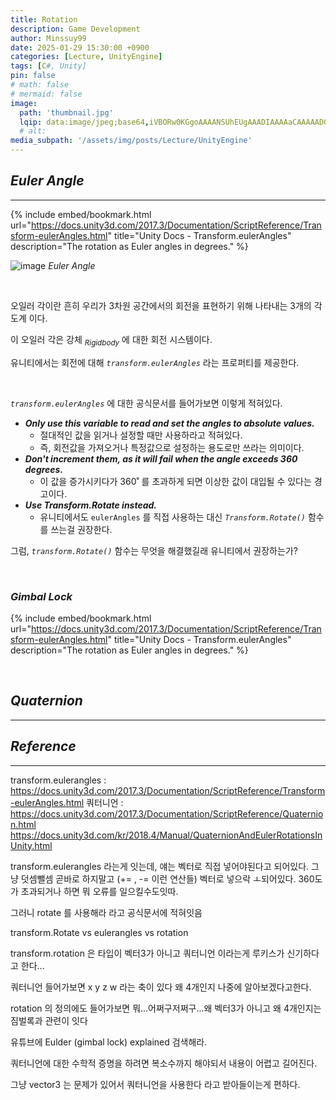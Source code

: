 ```yaml
---
title: Rotation
description: Game Development
author: Minssuy99
date: 2025-01-29 15:30:00 +0900
categories: [Lecture, UnityEngine]
tags: [C#, Unity]
pin: false
# math: false
# mermaid: false
image:
  path: 'thumbnail.jpg'
  lqip: data:image/jpeg;base64,iVBORw0KGgoAAAANSUhEUgAAADIAAAAaCAAAAADQq1A2AAAAAXNSR0IArs4c6QAAAARnQU1BAACxjwv8YQUAAAAJcEhZcwAACxMAAAsTAQCanBgAAADFSURBVDjLY2AYBUMB8JKqweq/0X99UjTwnf3/lOH9/0McxGtZ/f89kPz5fwaD+xmGQ/5AdmvITjm8Wub9//9/LhD3MAS+ZbiXcen/9OSK/0cOC+7WKLXAoWXRd4a1/xcy/O9nCH7CcDnrP8P/lqxrkjXd/xk6bHBo2bGSQeo/B8O+JQxq/wP+2wO1dBXcL2b4vxi3wzgazpr+17pWzM7A4LLMi6GSodrCUK+S878pHs+k/QeBGFTB+Er8gTbzf99och6iAADgXk8NioFvJgAAAABJRU5ErkJggg==
  # alt:
media_subpath: '/assets/img/posts/Lecture/UnityEngine'
---
```

<!---------------------------------------Header-------------------------------------->
## _**Euler Angle**_
--- 

{% include embed/bookmark.html
url="https://docs.unity3d.com/2017.3/Documentation/ScriptReference/Transform-eulerAngles.html"
title="Unity Docs - Transform.eulerAngles"
description="The rotation as Euler angles in degrees." %}

![image](euler_angle.png)
_Euler Angle_

<br>

오일러 각이란 흔히 우리가 3차원 공간에서의 회전을 표현하기 위해 나타내는 3개의 각도계 이다.

이 오일러 각은 강체 <sub><i>Rigidbody</i></sub> 에 대한 회전 시스템이다.

유니티에서는 회전에 대해 _`transform.eulerAngles`_ 라는 프로퍼티를 제공한다.

<br>

_`transform.eulerAngles`_ 에 대한 공식문서를 들어가보면 이렇게 적혀있다.

* _**Only use this variable to read and set the angles to absolute values.**_
    * 절대적인 값을 읽거나 설정할 때만 사용하라고 적혀있다.
    * 즉, 회전값을 가져오거나 특정값으로 설정하는 용도로만 쓰라는 의미이다.
* _**Don't increment them, as it will fail when the angle exceeds 360 degrees.**_
    * 이 값을 증가시키다가 360˚ 를 초과하게 되면 이상한 값이 대입될 수 있다는 경고이다.
* _**Use Transform.Rotate instead.**_
    * 유니티에서도 `eulerAngles` 를 직접 사용하는 대신 _`Transform.Rotate()`_ 함수를 쓰는걸 권장한다.

그럼, _`transform.Rotate()`_ 함수는 무엇을 해결했길래 유니티에서 권장하는가?

<br>

### _**Gimbal Lock**_

{% include embed/bookmark.html
url="https://docs.unity3d.com/2017.3/Documentation/ScriptReference/Transform-eulerAngles.html"
title="Unity Docs - Transform.eulerAngles"
description="The rotation as Euler angles in degrees." %}

<br>


<!---------------------------------------Header-------------------------------------->
## _**Quaternion**_
---













<!--------------------------------------Reference-------------------------------------->


## _**Reference**_
---

transform.eulerangles : https://docs.unity3d.com/2017.3/Documentation/ScriptReference/Transform-eulerAngles.html
쿼터니언 : https://docs.unity3d.com/2017.3/Documentation/ScriptReference/Quaternion.html
https://docs.unity3d.com/kr/2018.4/Manual/QuaternionAndEulerRotationsInUnity.html

transform.eulerangles 라는게 잇는데, 얘는 벡터로 직접 넣어야된다고 되어있다.
그냥 덧셈뺄셈 곧바로 하지말고 (+= , -= 이런 연산들) 벡터로 넣으락 ㅗ되어있다.
360도가 초과되거나 하면 뭐 오류를 일으킬수도잇따.

그러니 rotate 를 사용해라 라고 공식문서에 적혀잇음

transform.Rotate vs eulerangles vs rotation

transform.rotation 은 타입이 벡터3가 아니고 쿼터니언 이라는게 루키스가 신기하다고 한다...

쿼터니언 들어가보면 x y z w 라는 축이 있다  왜 4개인지 나중에 알아보겠다고한다.

rotation 의 정의에도 들어가보면 뭐...어쩌구저쩌구...왜 벡터3가 아니고 왜 4개인지는 짐벌록과 관련이 잇다

유튜브에 Eulder (gimbal lock) explained 검색해라.

쿼터니언에 대한 수학적 증명을 하려면 복소수까지 해야되서 내용이 어렵고 길어진다.

그냥 vector3 는 문제가 있어서 쿼터니언을 사용한다 라고 받아들이는게 편하다.


